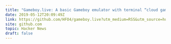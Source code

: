 ```yaml
---
title: "Gameboy.live: A basic Gameboy emulator with terminal “cloud gaming” support"
date: 2019-05-12T20:09:49Z
link: https://github.com/HFO4/gameboy.live?utm_medium=RSS&utm_source=hune
site: github.com
topic: Hacker News
draft: false
---
```


